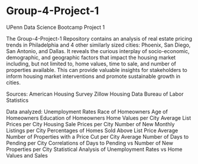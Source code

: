 # Group-4-Project-1
UPenn Data Science Bootcamp Project 1

The Group-4-Project-1 Repository contains an analysis of real estate pricing trends in Philadelphia and 4 other similarly sized cities: Phoenix, San Diego, San Antonio, and Dallas. It reveals the curious interplay of socio-economic, demographic, and geographic factors that impact the housing market including, but not limited to, home values, time to sale, and number of properties available. This can provide valuable insights for stakeholders to inform housing market interventions and promote sustainable growth in cities.

Sources:
American Housing Survey
Zillow Housing Data
Bureau of Labor Statistics

Data analyzed:
Unemployment Rates
Race of Homeowners
Age of Homeowners
Education of Homeowners
Home Values per City
Average List Prices per City
Housing Sale Prices per City
Number of New Monthly Listings per City
Percentages of Homes Sold Above List Price
Average Number of Properties with a Price Cut per City
Average Number of Days to Pending per City
Correlations of Days to Pending vs Number of New Properties per City
Statistical Analysis of Unemployment Rates vs Home Values and Sales
